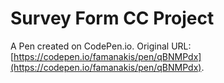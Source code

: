 # Survey Form CC Project

A Pen created on CodePen.io. Original URL: [https://codepen.io/famanakis/pen/qBNMPdx](https://codepen.io/famanakis/pen/qBNMPdx).


